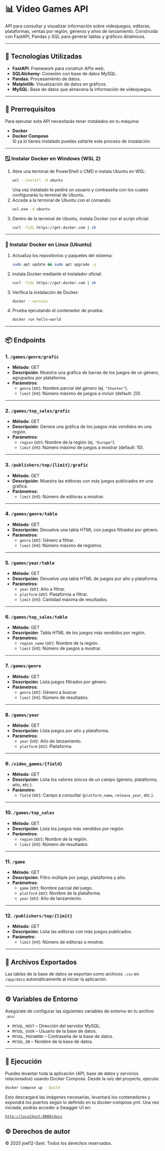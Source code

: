 # 📊 Video Games API

API para consultar y visualizar información sobre videojuegos, editoras, plataformas, ventas por región, géneros y años de lanzamiento. Construida con FastAPI, Pandas y SQL para generar tablas y gráficos dinámicos.

---

## 🚀 Tecnologías Utilizadas
- **FastAPI**: Framework para construir APIs web.
- **SQLAlchemy**: Conexión con base de datos MySQL.
- **Pandas**: Procesamiento de datos.
- **Matplotlib**: Visualización de datos en gráficos.
- **MySQL**: Base de datos que almacena la información de videojuegos.

---

## 🚧 Prerrequisitos
Para ejecutar esta API necesitarás tener instalados en tu máquina:
- **Docker**
- **Docker Compose**  
Si ya lo tienes instalado puedes saltarte este proceso de instalación.

---

### 🪟 Instalar Docker en Windows (WSL 2)
1. Abre una terminal de PowerShell o CMD e instala Ubuntu en WSL:
    ```bash
    wsl --install -d ubuntu
    ```
    Una vez instalado te pedirá un usuario y contraseña con los cuales configurarás tu terminal de Ubuntu.
2. Accede a la terminal de Ubuntu con el comando:
    ```bash
    wsl.exe -d ubuntu
    ```
3. Dentro de la terminal de Ubuntu, instala Docker con el script oficial:
    ```bash
    curl -fsSL https://get.docker.com | sh
    ```

---

### 🐧 Instalar Docker en Linux (Ubuntu)

1. Actualiza los repositorios y paquetes del sistema:
    ```bash
    sudo apt update && sudo apt upgrade -y
    ```
2. Instala Docker mediante el instalador oficial:
    ```bash
    curl -fsSL https://get.docker.com | sh
    ```
3. Verifica la instalación de Docker:
    ```bash
    docker --version
    ```
4. Prueba ejecutando el contenedor de prueba:
    ```bash
    docker run hello-world
    ```

---

## 📦 Endpoints

### 1. `/games/genre/grafic`

- **Método**: GET  
- **Descripción**: Muestra una gráfica de barras de los juegos de un género, agrupados por plataforma.  
- **Parámetros**:
    - `genre` (str): Nombre parcial del género (ej. `"Shooter"`).
    - `limit` (int): Número máximo de juegos a incluir (default: 20).

---

### 2. `/games/top_sales/grafic`

- **Método**: GET  
- **Descripción**: Genera una gráfica de los juegos más vendidos en una región.  
- **Parámetros**:
    - `region` (str): Nombre de la región (ej. `"Europe"`).
    - `limit` (int): Número máximo de juegos a mostrar (default: 10).

---

### 3. `/publishers/top/{limit}/grafic`

- **Método**: GET  
- **Descripción**: Muestra las editoras con más juegos publicados en una gráfica.  
- **Parámetros**:
    - `limit` (int): Número de editoras a mostrar.

---

### 4. `/games/genre/table`

- **Método**: GET  
- **Descripción**: Devuelve una tabla HTML con juegos filtrados por género.  
- **Parámetros**:
    - `genre` (str): Género a filtrar.
    - `limit` (int): Número máximo de registros.

---

### 5. `/games/year/table`

- **Método**: GET  
- **Descripción**: Devuelve una tabla HTML de juegos por año y plataforma.  
- **Parámetros**:
    - `year` (str): Año a filtrar.
    - `platform` (str): Plataforma a filtrar.
    - `limit` (int): Cantidad máxima de resultados.

---

### 6. `/games/top_sales/table`

- **Método**: GET  
- **Descripción**: Tabla HTML de los juegos más vendidos por región.  
- **Parámetros**:
    - `region_name` (str): Nombre de la región.
    - `limit` (int): Número de juegos a mostrar.

---

### 7. `/games/genre`

- **Método**: GET  
- **Descripción**: Lista juegos filtrados por género.  
- **Parámetros**:
    - `genre` (str): Género a buscar.
    - `limit` (int): Número de resultados.

---

### 8. `/games/year`

- **Método**: GET  
- **Descripción**: Lista juegos por año y plataforma.  
- **Parámetros**:
    - `year` (int): Año de lanzamiento.
    - `platform` (str): Plataforma.

---

### 9. `/video_games/{field}`

- **Método**: GET  
- **Descripción**: Lista los valores únicos de un campo (género, plataforma, año, etc.).  
- **Parámetro**:
    - `field` (str): Campo a consultar (`platform_name`, `release_year`, etc.).

---

### 10. `/games/top_sales`

- **Método**: GET  
- **Descripción**: Lista los juegos más vendidos por región.  
- **Parámetros**:
    - `region` (str): Nombre de la región.
    - `limit` (int): Número de resultados.

---

### 11. `/game`

- **Método**: GET  
- **Descripción**: Filtro múltiple por juego, plataforma y año.  
- **Parámetros**:
    - `game` (str): Nombre parcial del juego.
    - `platform` (str): Nombre de la plataforma.
    - `year` (str): Año de lanzamiento.

---

### 12. `/publishers/top/{limit}`

- **Método**: GET  
- **Descripción**: Lista las editoras con más juegos publicados.  
- **Parámetro**:
    - `limit` (int): Número de editoras a mostrar.

---

## 📁 Archivos Exportados

Las tablas de la base de datos se exportan como archivos `.csv` en `/app/data` automáticamente al iniciar la aplicación.

---

## ⚙️ Variables de Entorno

Asegúrate de configurar las siguientes variables de entorno en tu archivo `.env`:
- `MYSQL_HOST` – Dirección del servidor MySQL.
- `MYSQL_USER` – Usuario de la base de datos.
- `MYSQL_PASSWORD` – Contraseña de la base de datos.
- `MYSQL_DB` – Nombre de la base de datos.

---

## 🧪 Ejecución

Puedes levantar toda la aplicación (API, base de datos y servicios relacionados) usando Docker Compose. Desde la raíz del proyecto, ejecuta:
```bash
docker compose up --build
```
Esto descargará las imágenes necesarias, levantará los contenedores y expondrá los puertos según lo definido en tu docker-compose.yml. Una vez iniciada, podrás acceder a Swagger UI en:  

[`http://localhost:8000/docs`](http://localhost:8000/docs#)

## ©️ Derechos de autor

© 2025 joel12-Sant. Todos los derechos reservados.

